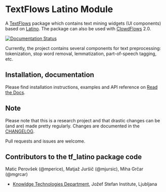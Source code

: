 # TextFlows Latino Module #


A [TextFlows](https://github.com/xflows/textflows/) package which contains text mining widgets (UI components) based on [Latino](https://github.com/LatinoLib/LATINO). The package can also be used with [ClowdFlows](https://github.com/xflows/clowdflows/) 2.0.

[![Documentation Status](https://readthedocs.org/projects/rdm/badge/?version=latest)](http://docs.textflows.org/)

Currently, the project contains several components for text preprocessing: tokenization, stop word removal, lemmatization, part-of-speech tagging, etc.



## Installation, documentation ##

Please find installation instructions, examples and API reference on [Read the Docs](http://docs.textflows.org/).

## Note ##

Please note that this is a research project and that drastic changes can be (and are) made pretty regularly. Changes are documented in the [CHANGELOG](CHANGELOG.md).

Pull requests and issues are welcome.

## Contributors to the tf_latino package code ##

Matic Perovšek (@mperice), Matjaž Juršič (@mjursic), Miha Grčar (@mgrcar)

* [Knowldge Technologies Department](http://kt.ijs.si), Jožef Stefan Institute, Ljubljana